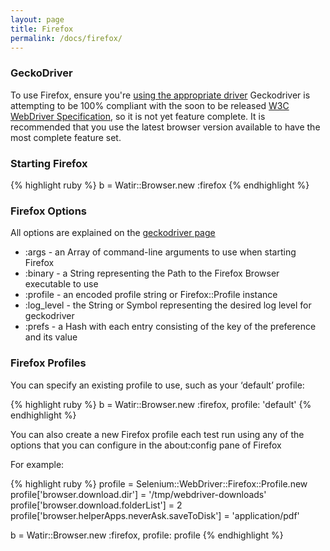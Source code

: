 ```yaml
---
layout: page
title: Firefox
permalink: /docs/firefox/
---
```


### GeckoDriver

To use Firefox, ensure you're [using the appropriate driver](../docs/drivers)
Geckodriver is attempting to be 100% compliant with the soon to be released
[W3C WebDriver Specification](https://w3c.github.io/webdriver/webdriver-spec.html),
so it is not yet feature complete. It is recommended that you use the latest browser 
version available to have the most complete feature set.

### Starting Firefox

{% highlight ruby %}
b = Watir::Browser.new :firefox
{% endhighlight %}

### Firefox Options
All options are explained on the [geckodriver page](https://github.com/mozilla/geckodriver#webdriver-capabilities)

* :args - an Array of command-line arguments to use when starting Firefox
* :binary - a String representing the Path to the Firefox Browser executable to use
* :profile - an encoded profile string or Firefox::Profile instance
* :log_level - the String or Symbol representing the desired log level for geckodriver
* :prefs - a Hash with each entry consisting of the key of the preference and its value

### Firefox Profiles

You can specify an existing profile to use, such as your ‘default’ profile:

{% highlight ruby %}
b = Watir::Browser.new :firefox, profile: 'default'
{% endhighlight %}

You can also create a new Firefox profile each test run using any of the options 
that you can configure in the about:config pane of Firefox

For example:

{% highlight ruby %}
profile = Selenium::WebDriver::Firefox::Profile.new
profile['browser.download.dir'] = '/tmp/webdriver-downloads'
profile['browser.download.folderList'] = 2
profile['browser.helperApps.neverAsk.saveToDisk'] = 'application/pdf'

b = Watir::Browser.new :firefox, profile: profile
{% endhighlight %}

